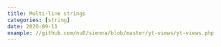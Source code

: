 ```yaml
---
title: Multi-line strings
categories: [string]
date: 2020-09-11
example: //github.com/nu8/sienna/blob/master/yt-views/yt-views.php
---
```

